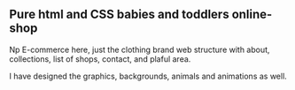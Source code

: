 ## Pure html and CSS babies and toddlers online-shop

Np E-commerce here, just the clothing brand web structure with about, collections, list of shops, contact, and plaful area.

I have designed the graphics, backgrounds, animals and animations as well.
